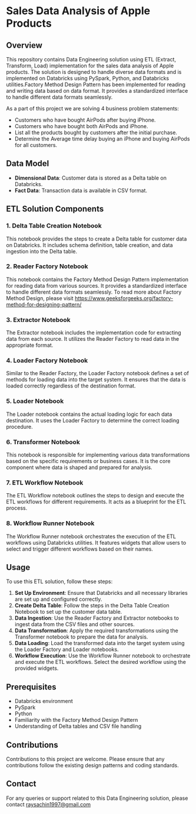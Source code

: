 # Sales Data Analysis of Apple Products

## Overview

This repository contains Data Engineering solution using ETL (Extract, Transform, Load) implementation for the sales data analysis of Apple products. The solution is designed to handle diverse data formats and is implemented on Databricks using PySpark, Python, and Databricks utilities.Factory Method Design Pattern has been implemented for reading and writing data based on data format. It provides a standardized interface to handle different data formats seamlessly.

As a part of this project we are solving 4 business problem statements:
- Customers who have bought AirPods after buying iPhone.
- Customers who have bought both AirPods and iPhone.
- List all the products bought by customers after the initial purchase.
- Determine the Average time delay buying an iPhone and buying AirPods for all customers.

## Data Model

- **Dimensional Data**: Customer data is stored as a Delta table on Databricks.
- **Fact Data**: Transaction data is available in CSV format.

## ETL Solution Components

### 1. Delta Table Creation Notebook
This notebook provides the steps to create a Delta table for customer data on Databricks. It includes schema definition, table creation, and data ingestion into the Delta table.

### 2. Reader Factory Notebook
This notebook contains the Factory Method Design Pattern implementation for reading data from various sources. It provides a standardized interface to handle different data formats seamlessly. To read more about Factory Method Design, please visit https://www.geeksforgeeks.org/factory-method-for-designing-pattern/

### 3. Extractor Notebook
The Extractor notebook includes the implementation code for extracting data from each source. It utilizes the Reader Factory to read data in the appropriate format.

### 4. Loader Factory Notebook
Similar to the Reader Factory, the Loader Factory notebook defines a set of methods for loading data into the target system. It ensures that the data is loaded correctly regardless of the destination format.

### 5. Loader Notebook
The Loader notebook contains the actual loading logic for each data destination. It uses the Loader Factory to determine the correct loading procedure.

### 6. Transformer Notebook
This notebook is responsible for implementing various data transformations based on the specific requirements or business cases. It is the core component where data is shaped and prepared for analysis.

### 7. ETL Workflow Notebook
The ETL Workflow notebook outlines the steps to design and execute the ETL workflows for different requirements. It acts as a blueprint for the ETL process.

### 8. Workflow Runner Notebook
The Workflow Runner notebook orchestrates the execution of the ETL workflows using Databricks utilities. It features widgets that allow users to select and trigger different workflows based on their names.

## Usage

To use this ETL solution, follow these steps:

1. **Set Up Environment**: Ensure that Databricks and all necessary libraries are set up and configured correctly.
2. **Create Delta Table**: Follow the steps in the Delta Table Creation Notebook to set up the customer data table.
3. **Data Ingestion**: Use the Reader Factory and Extractor notebooks to ingest data from the CSV files and other sources.
4. **Data Transformation**: Apply the required transformations using the Transformer notebook to prepare the data for analysis.
5. **Data Loading**: Load the transformed data into the target system using the Loader Factory and Loader notebooks.
6. **Workflow Execution**: Use the Workflow Runner notebook to orchestrate and execute the ETL workflows. Select the desired workflow using the provided widgets.

## Prerequisites

- Databricks environment
- PySpark
- Python
- Familiarity with the Factory Method Design Pattern
- Understanding of Delta tables and CSV file handling

## Contributions

Contributions to this project are welcome. Please ensure that any contributions follow the existing design patterns and coding standards.

## Contact

For any queries or support related to this Data Engineering solution, please contact raysachin1997@gmail.com
